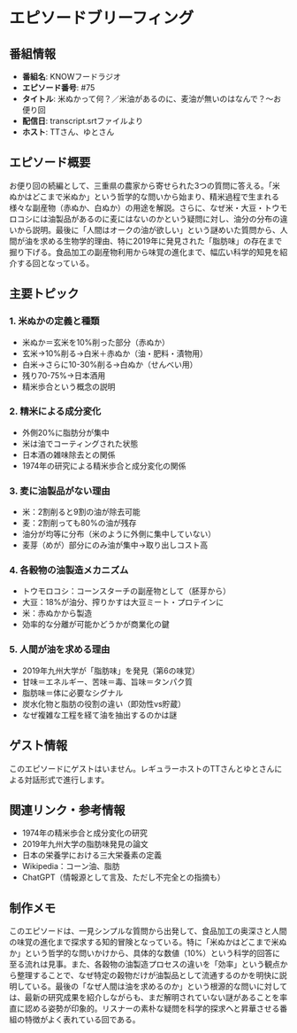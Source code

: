 # エピソードブリーフィング

## 番組情報
- **番組名**: KNOWフードラジオ
- **エピソード番号**: #75
- **タイトル**: 米ぬかって何？／米油があるのに、麦油が無いのはなんで？〜お便り回
- **配信日**: transcript.srtファイルより
- **ホスト**: TTさん、ゆとさん

## エピソード概要

お便り回の続編として、三重県の農家から寄せられた3つの質問に答える。「米ぬかはどこまで米ぬか」という哲学的な問いから始まり、精米過程で生まれる様々な副産物（赤ぬか、白ぬか）の用途を解説。さらに、なぜ米・大豆・トウモロコシには油製品があるのに麦にはないのかという疑問に対し、油分の分布の違いから説明。最後に「人間はオークの油が欲しい」という謎めいた質問から、人間が油を求める生物学的理由、特に2019年に発見された「脂肪味」の存在まで掘り下げる。食品加工の副産物利用から味覚の進化まで、幅広い科学的知見を紹介する回となっている。

## 主要トピック

### 1. 米ぬかの定義と種類
- 米ぬか＝玄米を10%削った部分（赤ぬか）
- 玄米→10%削る→白米＋赤ぬか（油・肥料・漬物用）
- 白米→さらに10-30%削る→白ぬか（せんべい用）
- 残り70-75%→日本酒用
- 精米歩合という概念の説明

### 2. 精米による成分変化
- 外側20%に脂肪分が集中
- 米は油でコーティングされた状態
- 日本酒の雑味除去との関係
- 1974年の研究による精米歩合と成分変化の関係

### 3. 麦に油製品がない理由
- 米：2割削ると9割の油が除去可能
- 麦：2割削っても80%の油が残存
- 油分が均等に分布（米のように外側に集中していない）
- 麦芽（めが）部分にのみ油が集中→取り出しコスト高

### 4. 各穀物の油製造メカニズム
- トウモロコシ：コーンスターチの副産物として（胚芽から）
- 大豆：18%が油分、搾りかすは大豆ミート・プロテインに
- 米：赤ぬかから製造
- 効率的な分離が可能かどうかが商業化の鍵

### 5. 人間が油を求める理由
- 2019年九州大学が「脂肪味」を発見（第6の味覚）
- 甘味＝エネルギー、苦味＝毒、旨味＝タンパク質
- 脂肪味＝体に必要なシグナル
- 炭水化物と脂肪の役割の違い（即効性vs貯蔵）
- なぜ複雑な工程を経て油を抽出するのかは謎

## ゲスト情報

このエピソードにゲストはいません。レギュラーホストのTTさんとゆとさんによる対話形式で進行します。

## 関連リンク・参考情報

- 1974年の精米歩合と成分変化の研究
- 2019年九州大学の脂肪味発見の論文
- 日本の栄養学における三大栄養素の定義
- Wikipedia：コーン油、脂肪
- ChatGPT（情報源として言及、ただし不完全との指摘も）

## 制作メモ

このエピソードは、一見シンプルな質問から出発して、食品加工の奥深さと人間の味覚の進化まで探求する知的冒険となっている。特に「米ぬかはどこまで米ぬか」という哲学的な問いかけから、具体的な数値（10%）という科学的回答に至る流れは見事。また、各穀物の油製造プロセスの違いを「効率」という観点から整理することで、なぜ特定の穀物だけが油製品として流通するのかを明快に説明している。最後の「なぜ人間は油を求めるのか」という根源的な問いに対しては、最新の研究成果を紹介しながらも、まだ解明されていない謎があることを率直に認める姿勢が印象的。リスナーの素朴な疑問を科学的探求へと昇華させる番組の特徴がよく表れている回である。